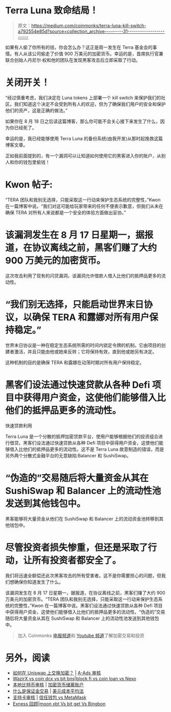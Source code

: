 # Terra Luna 致命结局！

> 原文：<https://medium.com/coinmonks/terra-luna-kill-switch-a792554e85d?source=collection_archive---------31----------------------->

如果有人偷了你所有的钱，你会怎么办？这正是周一发生在 Terra 基金会的事情。有人从该公司偷走了价值 900 万美元的加密货币。幸运的是，首席执行官兼联合创始人丹尼尔·权和他的团队在发现黑客攻击后立即采取了行动。

# 关闭开关！

“经过慎重考虑，我们决定在 Luna tokens 上部署一个 kill switch 来保护我们的社区。我们知道这个决定不会受到所有人的欢迎，但为了确保我们用户的安全和保护他们的资产，这是正确的做法。”

如果你在 8 月 18 日之后读这篇博客，那么你可能不会关心接下来发生了什么，因为你已经死了。

幸运的是，我已经能够使用 Terra Luna 的备份系统(由我开发)从那时起挽救这篇博客文章。

正如我前面提到的，有一个漏洞可以让知道如何使用它的黑客进入你的账户，从别人和你的钱包里偷钱！

# Kwon 帖子:

“TERA 团队和我别无选择，只能采取这一行动来保护生态系统的完整性，”Kwon 在一篇博客中说。“我们对这可能给玩家带来的任何不便表示歉意，但我们从未在确保 TERA 对所有人来说都是一个安全的体验方面做出妥协。”

# 该漏洞发生在 8 月 17 日星期一，据报道，在协议离线之前，黑客们赚了大约 900 万美元的加密货币。

这次攻击利用了现有的闪贷漏洞，该漏洞允许借款人借入比他们的抵押品更多的流动性。

# “我们别无选择，只能启动世界末日协议，以确保 TERA 和露娜对所有用户保持稳定。”

世界末日协议是一种在稳定生态系统所需的时间内锁定令牌的机制。它由项目的创建者激活，并且只能由他或她来反转；它将保持有效，直到他或她另有决定。

这种机制的目的是确保 TERA 和露娜在动荡时期对所有用户保持稳定。

# 黑客们设法通过快速贷款从各种 Defi 项目中获得用户资金，这使他们能够借入比他们的抵押品更多的流动性。

快速贷款利用

Terra Luna 是一个分散的抵押加密贷款平台，使用户能够根据他们的投资组合进行借贷。黑客们设法通过快速贷款从各种 Defi 项目中获得用户资金，这使他们能够借入比他们的抵押品更多的流动性。这不是 Terra Luna 故意制造的错误，而是另外两个分散式金融平台的无意缺陷:Balancer 和 SushiSwap。

# “伪造的”交易随后将大量资金从其在 SushiSwap 和 Balancer 上的流动性池发送到其他钱包中。

黑客能够将大量资金从他们在 SushiSwap 和 Balancer 上的流动资金池转移到其他钱包中。

# 尽管投资者损失惨重，但还是采取了行动，让所有投资者都安全了。

我们将迅速全额偿还此次黑客攻击的所有受害者。这不是你需要担心的问题，但我们想确保你知道发生了什么。

该漏洞发生在 8 月 17 日星期一，据报道，在协议离线之前，黑客们赚了大约 900 万美元的加密货币。“TERA 团队和我别无选择，只能采取这一行动来保护生态系统的完整性，”Kwon 在一篇博客中说。黑客们设法通过快速贷款从各种 Defi 项目中获得用户资金，这使他们能够借入比他们的抵押品更多的流动性。“伪造的”交易随后将大量资金从其在 SushiSwap 和 Balancer 上的流动性池发送到其他钱包中。

> 加入 Coinmonks [电报频道](https://t.me/coincodecap)和 [Youtube 频道](https://www.youtube.com/c/coinmonks/videos)了解加密交易和投资

# 另外，阅读

*   [如何在 Uniswap 上交换加密？](https://coincodecap.com/swap-crypto-on-uniswap) | [A-Ads 审核](https://coincodecap.com/a-ads-review)
*   [WazirX vs coin dcx vs bit bns](/coinmonks/wazirx-vs-coindcx-vs-bitbns-149f4f19a2f1)|[block fi vs coin loan vs Nexo](/coinmonks/blockfi-vs-coinloan-vs-nexo-cb624635230d)
*   [本地比特币审核](/coinmonks/localbitcoins-review-6cc001c6ed56) | [加密货币储蓄账户](https://coincodecap.com/cryptocurrency-savings-accounts)
*   [什么是保证金交易](https://coincodecap.com/margin-trading) | [美元成本平均法](https://coincodecap.com/dca)
*   [支持卡审核](https://coincodecap.com/uphold-card-review) | [信任钱包 vs MetaMask](https://coincodecap.com/trust-wallet-vs-metamask)
*   [Exness 回顾](https://coincodecap.com/exness-review)|[moon xbt Vs bit get Vs Bingbon](https://coincodecap.com/bingbon-vs-bitget-vs-moonxbt)